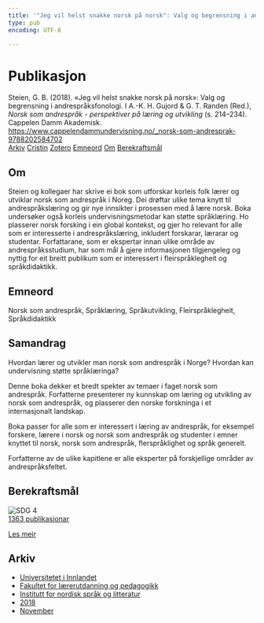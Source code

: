 ```yaml
---
title: '"Jeg vil helst snakke norsk på norsk": Valg og begrensning i andrespråksfonologi'
type: pub
encoding: UTF-8

---
```

<h1>Publikasjon</h1>
<article id="csl-bib-container-WKTUH2CA" class="csl-bib-container">
  <div class="csl-bib-body"> <div class="csl-entry">Steien, G. B. (2018). «Jeg vil helst snakke norsk på norsk»: Valg og begrensning i andrespråksfonologi. I A.-K. H. Gujord &#38; G. T. Randen (Red.), <i>Norsk som andrespråk - perspektiver på læring og utvikling</i> (s. 214–234). Cappelen Damm Akademisk. <a href="https://www.cappelendammundervisning.no/_norsk-som-andresprak-9788202584702">https://www.cappelendammundervisning.no/_norsk-som-andresprak-9788202584702</a></div> </div>
  <div class="csl-bib-buttons">
    <a href="#taxonomy-article-WKTUH2CA" alt="archive" class="csl-bib-button">Arkiv</a>
    <a href="https://app.cristin.no/results/show.jsf?id=1630069" alt="Cristin" class="csl-bib-button">Cristin</a>
    <a href="http://zotero.org/groups/5881554/items/WKTUH2CA" alt="Zotero" class="csl-bib-button">Zotero</a>
    <a href="#keywords-article-WKTUH2CA" alt="keywords" class="csl-bib-button">Emneord</a>
    <a href="#about-article-WKTUH2CA" alt="about_pub" class="csl-bib-button">Om</a>
    <a href="#sdg-article-WKTUH2CA" alt="sdg" class="csl-bib-button">Berekraftsmål</a>
  </div>
  <div id="csl-bib-meta-container-WKTUH2CA"></div>
</article>
<div id="csl-bib-meta-WKTUH2CA" class="csl-bib-meta">
  <article id="about-article-WKTUH2CA" class="about_pub-article">
    <h1>Om</h1>
    Steien og kollegaer har skrive ei bok som utforskar korleis folk lærer og utviklar norsk som andrespråk i Noreg. Dei drøftar ulike tema knytt til andrespråkslæring og gir nye innsikter i prosessen med å lære norsk. Boka undersøker også korleis undervisningsmetodar kan støtte språklæring. Ho plasserer norsk forsking i ein global kontekst, og gjer ho relevant for alle som er interesserte i andrespråkslæring, inkludert forskarar, lærarar og studentar. Forfattarane, som er ekspertar innan ulike område av andrespråksstudium, har som mål å gjere informasjonen tilgjengeleg og nyttig for eit breitt publikum som er interessert i fleirspråklegheit og språkdidaktikk.
  </article>
  <article id="keywords-article-WKTUH2CA" class="keywords-article">
    <h1>Emneord</h1>
    Norsk som andrespråk, Språklæring, Språkutvikling, Fleirspråklegheit, Språkdidaktikk
  </article>
  <article id="abstract-article-WKTUH2CA" class="abstract-article">
    <h1>Samandrag</h1>
    Hvordan lærer og utvikler man norsk som andrespråk i Norge?  
Hvordan kan undervisning støtte språklæringa? 
 
Denne boka dekker et bredt spekter av temaer i faget norsk som andrespråk. Forfatterne presenterer ny kunnskap om læring og utvikling av norsk som andrespråk, og plasserer den norske forskninga i et internasjonalt landskap. 
 
Boka passer for alle som er interessert i læring av andrespråk, for eksempel forskere, lærere i norsk og norsk som andrespråk og studenter i emner knyttet til norsk, norsk som andrespråk, flerspråklighet og språk generelt. 
 
Forfatterne av de ulike kapitlene er alle eksperter på forskjellige områder av andrespråksfeltet.
  </article>
  <article id="sdg-article-WKTUH2CA" class="sdg-article">
    <h1>Berekraftsmål</h1>
    <div class="sdg-container"><div id="sdg4" class="sdg">
        <img src="{{< params subfolder >}}images/sdg/sdg04_nn.png" class="image" alt="SDG 4">
        <div class="sdg-overlay">
          <a href="{{< params subfolder >}}nn/archive/?sdg=4#archive" class="sdg-publication-count"><span>1363</span> publikasjonar</a>
          <p><a href="https://fn.no/om-fn/fns-baerekraftsmaal/god-utdanning?lang=nno-NO" class="sdg-read-more">Les meir</a></p>
        </div>
      </div></div>
  </article>
  <article id="taxonomy-article-WKTUH2CA" class="taxonomy-article">
    <h1>Arkiv</h1>
    <ul>
      <li><a href="{{< params subfolder >}}nn/archive/?key=3DCRN523">Universitetet i Innlandet</a></li>
      <li><a href="{{< params subfolder >}}nn/archive/?key=WYNZA47F">Fakultet for lærerutdanning og pedagogikk</a></li>
      <li><a href="{{< params subfolder >}}nn/archive/?key=T9U6ILTU">Institutt for nordisk språk og litteratur</a></li>
      <li><a href="{{< params subfolder >}}nn/archive/?key=6K7ZIYQV">2018</a></li>
      <li><a href="{{< params subfolder >}}nn/archive/?key=TREPXF5H">November</a></li>
    </ul>
  </article>
</div>
